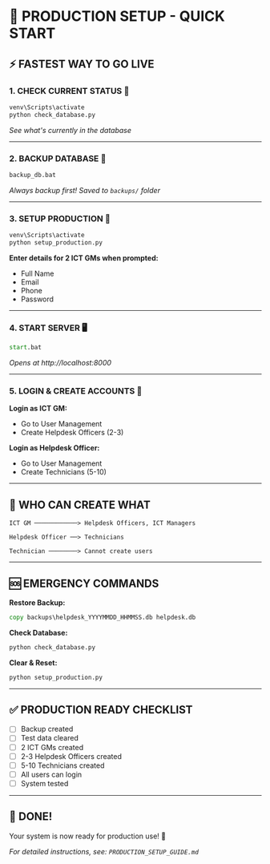 # 🚀 PRODUCTION SETUP - QUICK START

## ⚡ FASTEST WAY TO GO LIVE

### **1. CHECK CURRENT STATUS** 👀
```cmd
venv\Scripts\activate
python check_database.py
```
*See what's currently in the database*

---

### **2. BACKUP DATABASE** 💾
```cmd
backup_db.bat
```
*Always backup first! Saved to `backups/` folder*

---

### **3. SETUP PRODUCTION** 🎯
```cmd
venv\Scripts\activate
python setup_production.py
```

**Enter details for 2 ICT GMs when prompted:**
- Full Name
- Email 
- Phone
- Password

---

### **4. START SERVER** 🖥️
```cmd
start.bat
```
*Opens at http://localhost:8000*

---

### **5. LOGIN & CREATE ACCOUNTS** 👥

**Login as ICT GM:**
- Go to User Management
- Create Helpdesk Officers (2-3)

**Login as Helpdesk Officer:**
- Go to User Management  
- Create Technicians (5-10)

---

## 📝 WHO CAN CREATE WHAT

```
ICT GM ────────────> Helpdesk Officers, ICT Managers
                    
Helpdesk Officer ──> Technicians

Technician ────────> Cannot create users
```

---

## 🆘 EMERGENCY COMMANDS

**Restore Backup:**
```cmd
copy backups\helpdesk_YYYYMMDD_HHMMSS.db helpdesk.db
```

**Check Database:**
```cmd
python check_database.py
```

**Clear & Reset:**
```cmd
python setup_production.py
```

---

## ✅ PRODUCTION READY CHECKLIST

- [ ] Backup created
- [ ] Test data cleared  
- [ ] 2 ICT GMs created
- [ ] 2-3 Helpdesk Officers created
- [ ] 5-10 Technicians created
- [ ] All users can login
- [ ] System tested

---

## 🎯 DONE!

Your system is now ready for production use! 🎉

*For detailed instructions, see: `PRODUCTION_SETUP_GUIDE.md`*
